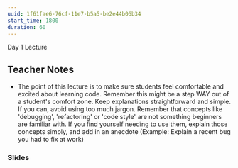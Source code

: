 ```yaml
---
uuid: 1f61fae6-76cf-11e7-b5a5-be2e44b06b34
start_time: 1800
duration: 60
---
```


Day 1 Lecture

## Teacher Notes

- The point of this lecture is to make sure students feel comfortable and excited about learning code. Remember this might be a step WAY out of a student's comfort zone. Keep explanations straightforward and simple. If you can, avoid using too much jargon. Remember that concepts like 'debugging', 'refactoring' or 'code style' are not something beginners are familiar with. If you find yourself needing to use them, explain those concepts simply, and add in an anecdote (Example: Explain a recent bug you had to fix at work)

### Slides
